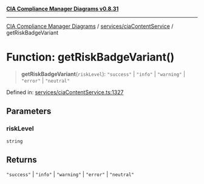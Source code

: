 [**CIA Compliance Manager Diagrams v0.8.31**](../../../README.md)

***

[CIA Compliance Manager Diagrams](../../../modules.md) / [services/ciaContentService](../README.md) / getRiskBadgeVariant

# Function: getRiskBadgeVariant()

> **getRiskBadgeVariant**(`riskLevel`): `"success"` \| `"info"` \| `"warning"` \| `"error"` \| `"neutral"`

Defined in: [services/ciaContentService.ts:1327](https://github.com/Hack23/cia-compliance-manager/blob/85c025371255f412469ec0119911b7cb143a6212/src/services/ciaContentService.ts#L1327)

## Parameters

### riskLevel

`string`

## Returns

`"success"` \| `"info"` \| `"warning"` \| `"error"` \| `"neutral"`
